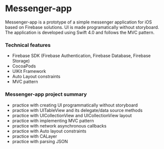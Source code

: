 # Messenger-app
Messenger-app is a prototype of a simple messenger application for iOS based on Firebase solutions. UI is made programatically without storyboard. The application is developed using Swift 4.0 and follows the MVC pattern. 
### Technical features
* Firebase SDK (Firebase Authentication, Firebase Database, Firebase Storage)
* CocoaPods
* UIKit Framework
* Auto Layout constraints
* MVC pattern 
### Messenger-app project summary
* practice with creating UI programmatically without storyboard
* practice with UITableView and its delegate/data source methods
* practice with UICollectionView and UICollectionView layout
* practice with implementing MVC pattern 
* practice with network asynchronous callbacks
* practice with Auto layout constraints
* practice with CALayer
* practice with parsing JSON
